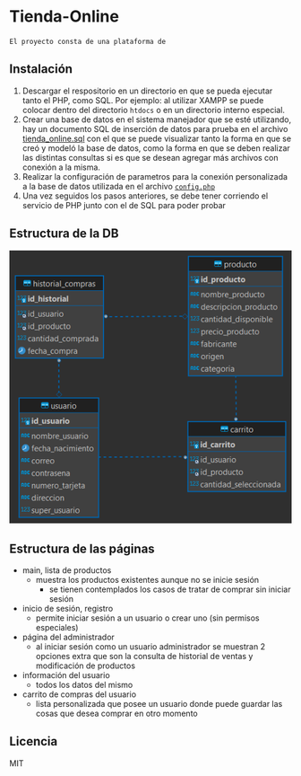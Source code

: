 # Tienda-Online

    El proyecto consta de una plataforma de

## Instalación

1. Descargar el respositorio en un directorio en que se pueda ejecutar tanto el PHP, como SQL. Por ejemplo: al utilizar XAMPP se puede colocar dentro del directorio `htdocs` o en un directorio interno especial.
2. Crear una base de datos en el sistema manejador que se esté utilizando, hay un documento SQL de inserción de datos para prueba en el archivo [tienda_online.sql](DB/tienda_online.sql) con el que se puede visualizar tanto la forma en que se creó y modeló la base de datos, como la forma en que se deben realizar las distintas consultas si es que se desean agregar más archivos con conexión a la misma.
3. Realizar la configuración de parametros para la conexión personalizada a la base de datos utilizada en el archivo [`config.php`](config/config.php)
4. Una vez seguidos los pasos anteriores, se debe tener corriendo el servicio de PHP junto con el de SQL para poder probar 

## Estructura de la DB

![Diagrama E-R](img/readme/tienda_online.png)

## Estructura de las páginas

* main, lista de productos
  * muestra los productos existentes aunque no se inicie sesión
    * se tienen contemplados los casos de tratar de comprar sin iniciar sesión
* inicio de sesión, registro
  * permite iniciar sesión a un usuario o crear uno (sin permisos especiales)
* página del administrador
  * al iniciar sesión como un usuario administrador se muestran 2 opciones extra que son la consulta de historial de ventas y modificación de productos
* información del usuario
  * todos los datos del mismo
* carrito de compras del usuario
  * lista personalizada que posee un usuario donde puede guardar las cosas que desea comprar en otro momento

## Licencia

MIT
